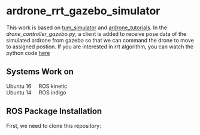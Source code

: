 ardrone_rrt_gazebo_simulator
=
This work is based on [tum_simulator](https://github.com/tum-vision/tum_simulator) and [ardrone_tutorials](https://github.com/mikehamer/ardrone_tutorials). In the _drone_controller_gazebo.py_, a client is added to receive pose data of the simulated ardrone from gazebo so that we can command the drone to move to assigned postion. If you are interested in rrt algorithm, you can watch the python code [here](https://github.com/Shicheng-Liu/ardrone_rrt)
<br>

Systems Work on
-
Ubuntu 16 &nbsp;    &nbsp;  ROS kinetic<br>
Ubuntu 14 &nbsp;    &nbsp;  ROS indigo
<br>

ROS Package Installation
-
First, we need to clone this repository:
```

```
